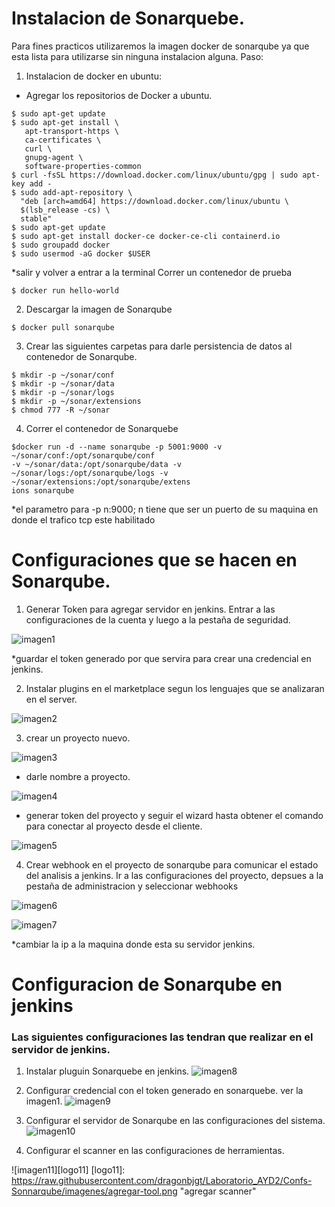 # Instalacion de Sonarquebe.
Para fines practicos utilizaremos la imagen docker de sonarqube ya que esta lista para utilizarse
sin ninguna instalacion alguna.
Paso:
 1. Instalacion de docker en ubuntu:
 - Agregar los repositorios de Docker a ubuntu.
 ```docker
$ sudo apt-get update
$ sudo apt-get install \
    apt-transport-https \
    ca-certificates \
    curl \
    gnupg-agent \
    software-properties-common
$ curl -fsSL https://download.docker.com/linux/ubuntu/gpg | sudo apt-key add -
$ sudo add-apt-repository \
   "deb [arch=amd64] https://download.docker.com/linux/ubuntu \
   $(lsb_release -cs) \
   stable"
$ sudo apt-get update
$ sudo apt-get install docker-ce docker-ce-cli containerd.io
$ sudo groupadd docker
$ sudo usermod -aG docker $USER
```
*salir  y volver a entrar a la terminal
Correr un contenedor de prueba
```
$ docker run hello-world
```

2. Descargar la imagen de Sonarqube
```
$ docker pull sonarqube
```

3. Crear las siguientes carpetas para darle persistencia de datos al contenedor de Sonarqube.

```
$ mkdir -p ~/sonar/conf
$ mkdir -p ~/sonar/data
$ mkdir -p ~/sonar/logs
$ mkdir -p ~/sonar/extensions
$ chmod 777 -R ~/sonar
```
4. Correr el contenedor de Sonarquebe
```
$docker run -d --name sonarqube -p 5001:9000 -v ~/sonar/conf:/opt/sonarqube/conf 
-v ~/sonar/data:/opt/sonarqube/data -v ~/sonar/logs:/opt/sonarqube/logs -v ~/sonar/extensions:/opt/sonarqube/extens
ions sonarqube
```
*el parametro para -p n:9000; n tiene que ser un puerto de su maquina en donde el trafico tcp este habilitado

# Configuraciones que se hacen en Sonarqube.
1. Generar Token para agregar servidor en jenkins.
Entrar a las configuraciones de la cuenta y luego a la pestaña de seguridad.

![imagen1][logo]

[logo]: https://raw.githubusercontent.com/dragonbjgt/Laboratorio_AYD2/Confs-Sonnarqube/imagenes/Generacion-token-server.png "generacion token-server"

*guardar el token generado por que servira para crear una credencial en jenkins.

2. Instalar plugins en el marketplace segun los lenguajes que se analizaran en el server.

![imagen2][logo2]

[logo2]: https://raw.githubusercontent.com/dragonbjgt/Laboratorio_AYD2/Confs-Sonnarqube/imagenes/instalar-plugin-segun-lenguaje-a-analizar.png " instalar plugins en sonarqube"

3. crear un proyecto nuevo.

![imagen3][logo3]

[logo3]: https://raw.githubusercontent.com/dragonbjgt/Laboratorio_AYD2/Confs-Sonnarqube/imagenes/crear-proyecto-nuevo.png "crear proyecto nuevo"

- darle nombre a proyecto.

![imagen4][logo4]

[logo4]: https://raw.githubusercontent.com/dragonbjgt/Laboratorio_AYD2/Confs-Sonnarqube/imagenes/nombre-proyecto.png "nombre del proyecto"

- generar token del proyecto y seguir el wizard hasta obtener el comando para conectar al proyecto desde el cliente.

![imagen5][logo5]

[logo5]: https://raw.githubusercontent.com/dragonbjgt/Laboratorio_AYD2/Confs-Sonnarqube/imagenes/configuracion-token-del-proyecto.png "token y comando para el proyecto"

4. Crear webhook en el proyecto de sonarqube para comunicar el estado del analisis a jenkins.
Ir a las configuraciones del proyecto, depsues a la pestaña de administracion y seleccionar webhooks

![imagen6][logo6]

[logo6]: https://raw.githubusercontent.com/dragonbjgt/Laboratorio_AYD2/Confs-Sonnarqube/imagenes/crear-webhook-jenkins-sonar1.png "opcion de webhook en el proyecto"

![imagen7][logo7]

*cambiar la ip a la maquina donde esta su servidor jenkins.

[logo7]: https://raw.githubusercontent.com/dragonbjgt/Laboratorio_AYD2/Confs-Sonnarqube/imagenes/webhook-sonar-jenkins-2.png "configurar webhook"


# Configuracion de Sonarqube en jenkins
### Las siguientes configuraciones las tendran que realizar en el servidor de jenkins.

1. Instalar pluguin Sonarquebe en jenkins.
![imagen8][logo8]

[logo8]: https://raw.githubusercontent.com/dragonbjgt/Laboratorio_AYD2/Confs-Sonnarqube/imagenes/Instalar-pluguin-Sonarqube.png "instalacion del pluguin"

2. Configurar credencial con el token generado en sonarquebe. ver la imagen1.
![imagen9][logo9]

[logo9]: https://raw.githubusercontent.com/dragonbjgt/Laboratorio_AYD2/Confs-Sonnarqube/imagenes/crear-credencial-token-sonarqube.png "agregar servidor jenkins"

3. Configurar el servidor de Sonarqube en las configuraciones del sistema.
![imagen10][logo10]

[logo10]: https://raw.githubusercontent.com/dragonbjgt/Laboratorio_AYD2/Confs-Sonnarqube/imagenes/agregar-servidor-jenkins.png "agregar servidor jenkins"

4. Configurar el scanner en las configuraciones de herramientas.

![imagen11][logo11]
[logo11]: https://raw.githubusercontent.com/dragonbjgt/Laboratorio_AYD2/Confs-Sonnarqube/imagenes/agregar-tool.png "agregar scanner"